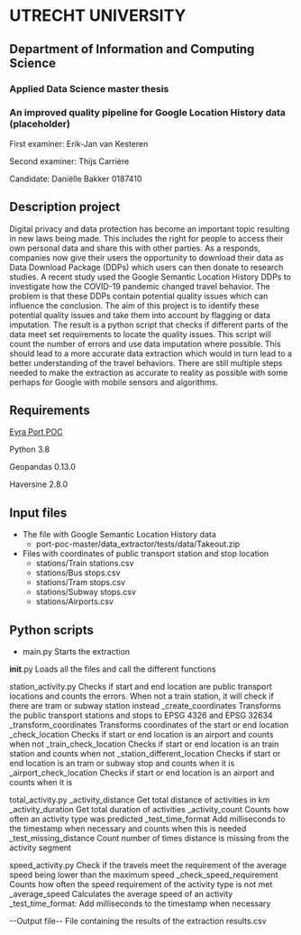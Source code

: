 # UTRECHT UNIVERSITY
## Department of Information and Computing Science
### Applied Data Science master thesis

### An improved quality pipeline for Google Location History data (placeholder)

First examiner: Erik-Jan van Kesteren

Second examiner: Thijs Carrière

Candidate: Daniëlle Bakker 0187410

## Description project
Digital privacy and data protection has become an important topic resulting in new laws being made.
This includes the right for people to access their own personal data and share this with other parties.
As a responds, companies now give their users the opportunity to download their data as Data Download Package
(DDPs) which users can then donate to research studies. A recent study used the Google Semantic Location History
DDPs to investigate how the COVID-19 pandemic changed travel behavior. The problem is that these DDPs contain
potential quality issues which can influence the conclusion. The aim of this project is to identify these potential
quality issues and take them into account by flagging or data imputation. The result is a python script that checks
if different parts of the data meet set requirements to locate the quality issues. This script will count the number
of errors and use data imputation where possible. This should lead to a more accurate data extraction which would in
turn lead to a better understanding of the travel behaviors. There are still multiple steps needed to make the
extraction as accurate to reality as possible with some perhaps for Google with mobile sensors and algorithms.

## Requirements
[Eyra Port POC](https://github.com/eyra/port-poc)

Python 3.8

Geopandas 0.13.0

Haversine 2.8.0

## Input files
- The file with Google Semantic Location History data
  - port-poc-master/data_extractor/tests/data/Takeout.zip
- Files with coordinates of public transport station and stop location
  - stations/Train stations.csv
  - stations/Bus stops.csv
  - stations/Tram stops.csv
  - stations/Subway stops.csv
  - stations/Airports.csv

## Python scripts
- main.py
  Starts the extraction

__init__.py
Loads all the files and call the different functions

station_activity.py
Checks if start and end location are public transport locations and counts the errors. When not a train station, it
will check if there are tram or subway station instead
    _create_coordinates
    Transforms the public transport stations and stops to EPSG 4326 and EPSG 32634
    _transform_coordinates
    Transforms coordinates of the start or end location
    _check_location
    Checks if start or end location is an airport and counts when not
    _train_check_location
    Checks if start or end location is an train station and counts when not
    _station_different_location
    Checks if start or end location is an tram or subway stop and counts when it is
    _airport_check_location
    Checks if start or end location is an airport and counts when it is

total_activity.py
    _activity_distance
    Get total distance of activities in km
    _activity_duration
    Get total duration of activities
    _activity_count
    Counts how often an activity type was predicted
    _test_time_format
    Add milliseconds to the timestamp when necessary and counts when this is needed
    _test_missing_distance
    Count number of times distance is missing from the activity segment

speed_activity.py
Check if the travels meet the requirement of the average speed being lower than the maximum speed
    _check_speed_requirement
    Counts how often the speed requirement of the activity type is not met
    _average_speed
    Calculates the average speed of an activity
    _test_time_format:
    Add milliseconds to the timestamp when necessary


--Output file--
File containing the results of the extraction
results.csv


